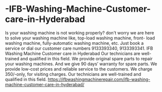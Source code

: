 # -IFB-Washing-Machine-Customer-care-in-Hyderabad
Is your washing machine is not working properly? don't worry we are here to solve your washing machine like, top-load washing machine, front- load washing machine, fully-automatic washing machine, etc.  Just book a service or dial our customer care numbers 9133393340, 9133393341. IFB Washing Machine Customer care in Hyderabad  Our technicians are well-trained and qualified in this field. We provide original spare parts to repair your washing machines. And we give 90 days’ warranty for spare parts. We provide low-cost prices and reliable service to the customers. We charge 350/-only, for visiting charges. Our technicians are well-trained and qualified in this field.  https://ifbwashingmachinerepair.com/ifb-washing-machine-customer-care-in-hyderabad/
